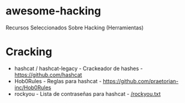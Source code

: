 # awesome-hacking
Recursos Seleccionados Sobre Hacking (Herramientas)

# Cracking
* hashcat / hashcat-legacy - Crackeador de hashes - https://github.com/hashcat
* Hob0Rules - Reglas para hashcat - https://github.com/praetorian-inc/Hob0Rules
* rockyou - Lista de contraseñas para hashcat - [/rockyou.txt]()
